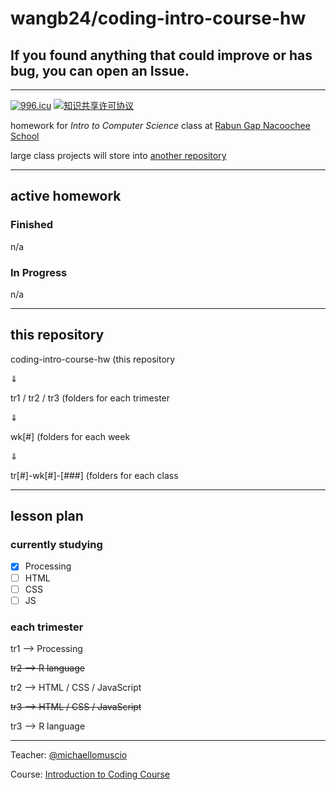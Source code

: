 # wangb24/coding-intro-course-hw

## If you found anything that could improve or has bug, you can open an Issue. 

---

[![996.icu](https://img.shields.io/badge/link-996.icu-red.svg)](https://996.icu) <a rel="license" href="http://creativecommons.org/licenses/by-nc-sa/4.0/"><img alt="知识共享许可协议" style="border-width:0" src="https://i.creativecommons.org/l/by-nc-sa/4.0/80x15.png" /></a>

homework for *Intro to Computer Science* class at 
[Rabun Gap Nacoochee School](https://www.rabungap.org/)

large class projects will store into [another repository](https://github.com/wangb24/coding-intro-course-projects)

---

## active homework

### Finished

n/a

### In Progress 

n/a

---

## this repository

coding-intro-course-hw (this repository

⇓

tr1 / tr2 / tr3 (folders for each trimester

⇓

wk[#] (folders for each week

⇓

tr[#]-wk[#]-[###] (folders for each class

---

## lesson plan

### currently studying 

- [x] Processing
- [ ] HTML
- [ ] CSS
- [ ] JS

### each trimester

tr1 --> Processing

~~tr2 --> R language~~

tr2 --> HTML / CSS / JavaScript 

~~tr3 --> HTML / CSS / JavaScript~~

tr3 --> R language

---

Teacher: [@michaellomuscio](https://github.com/michaellomuscio)

Course: [Introduction to Coding Course](https://github.com/michaellomuscio/Introduction-to-Coding-Course)
